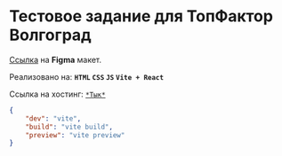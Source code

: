 # Тестовое задание для ТопФактор Волгоград
[Ссылка](https://www.figma.com/file/7XxjKkBbTKEGiiynIsIKYS/%D0%97%D0%B0%D0%B4%D0%B0%D1%87%D0%B0-%D0%B2%D0%B5%D0%B1?node-id=0%3A1&t=XucbtIYAQEts3nZC-0) на **Figma** макет.

Реализовано на: **``HTML`` ``CSS`` ``JS`` ``Vite + React``**

Ссылка на хостинг: [``*Тык*``](https://vlg-test-layout.onrender.com/)

```json
{
    "dev": "vite",
    "build": "vite build",
    "preview": "vite preview"
}
```